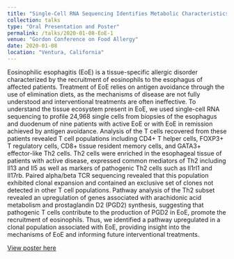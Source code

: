 ```yaml
---
title: "Single-Cell RNA Sequencing Identifies Metabolic Characteristics of T Cells in Eosinophilic Esophagitis"
collection: talks
type: "Oral Presentation and Poster"
permalink: /talks/2020-01-08-EoE-1
venue: "Gordon Conference on Food Allergy"
date: 2020-01-08
location: "Ventura, California"
---
```


Eosinophilic esophagitis (EoE) is a tissue-specific allergic disorder characterized by the recruitment of eosinophils to the esophagus of affected patients. Treatment of EoE relies on antigen avoidance through the use of elimination diets, as the mechanisms of disease are not fully understood and interventional treatments are often ineffective. To understand the tissue ecosystem present in EoE, we used single-cell RNA sequencing to profile 24,968 single cells from biopsies of the esophagus and duodenum of nine patients with active EoE or with EoE in remission achieved by antigen avoidance. Analysis of the T cells recovered from these patients revealed T cell populations including CD4+ T helper cells, FOXP3+ T regulatory cells, CD8+ tissue resident memory cells, and GATA3+ effector-like Th2 cells. Th2 cells were enriched in the esophageal tissue of patients with active disease, expressed common mediators of Th2 including Il13 and Il5 as well as markers of pathogenic Th2 cells such as Il1rl1 and Il17rb. Paired alpha/beta TCR sequencing revealed that this population exhibited clonal expansion and contained an exclusive set of clones not detected in other T cell populations. Pathway analysis of the Th2 subset revealed an upregulation of genes associated with arachidonic acid metabolism and prostaglandin D2 (PGD2) synthesis, suggesting that pathogenic T cells contribute to the production of PGD2 in EoE, promote the recruitment of eosinophils. Thus, we identified a pathway upregulated in a clonal population associated with EoE, providing insight into the mechanisms of EoE and informing future interventional treatments.

[View poster here](/talks/20200108_grc.pdf)
